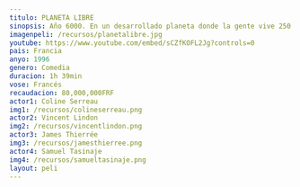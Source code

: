 ```yaml
---
titulo: PLANETA LIBRE
sinopsis: Año 6000. En un desarrollado planeta donde la gente vive 250 años nadie quiere ir de viaje a la Tierra.
imagenpeli: /recursos/planetalibre.jpg
youtube: https://www.youtube.com/embed/sCZfKOFL2Jg?controls=0
pais: Francia
anyo: 1996
genero: Comedia
duracion: 1h 39min
vose: Francés
recaudacion: 80,000,000FRF
actor1: Coline Serreau
img1: /recursos/colineserreau.png
actor2: Vincent Lindon
img2: /recursos/vincentlindon.png
actor3: James Thierrée
img3: /recursos/jamesthierree.png
actor4: Samuel Tasinaje
img4: /recursos/samueltasinaje.png
layout: peli
---
```

